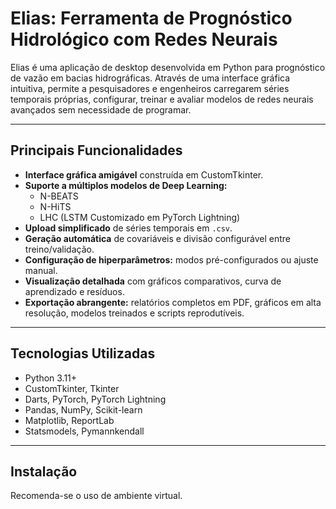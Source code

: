 # Elias: Ferramenta de Prognóstico Hidrológico com Redes Neurais

Elias é uma aplicação de desktop desenvolvida em Python para prognóstico de vazão em bacias hidrográficas. Através de uma interface gráfica intuitiva, permite a pesquisadores e engenheiros carregarem séries temporais próprias, configurar, treinar e avaliar modelos de redes neurais avançados sem necessidade de programar.

---

## Principais Funcionalidades

- **Interface gráfica amigável** construída em CustomTkinter.
- **Suporte a múltiplos modelos de Deep Learning:**
  - N-BEATS
  - N-HiTS
  - LHC (LSTM Customizado em PyTorch Lightning)
- **Upload simplificado** de séries temporais em `.csv`.
- **Geração automática** de covariáveis e divisão configurável entre treino/validação.
- **Configuração de hiperparâmetros:** modos pré-configurados ou ajuste manual.
- **Visualização detalhada** com gráficos comparativos, curva de aprendizado e resíduos.
- **Exportação abrangente:** relatórios completos em PDF, gráficos em alta resolução, modelos treinados e scripts reprodutíveis.

---

## Tecnologias Utilizadas

- Python 3.11+
- CustomTkinter, Tkinter
- Darts, PyTorch, PyTorch Lightning
- Pandas, NumPy, Scikit-learn
- Matplotlib, ReportLab
- Statsmodels, Pymannkendall

---

## Instalação

Recomenda-se o uso de ambiente virtual.
